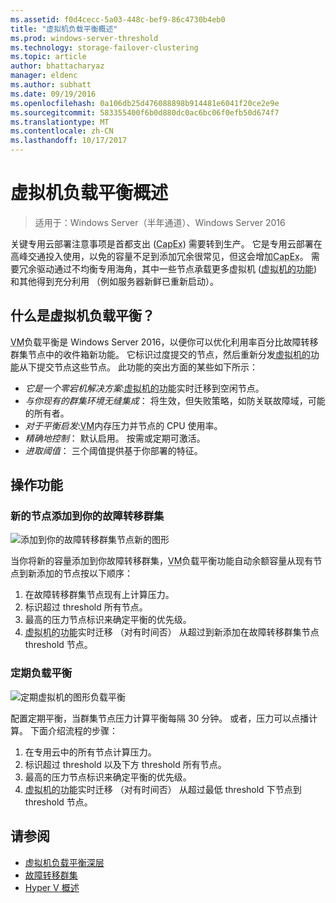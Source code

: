 ```yaml
---
ms.assetid: f0d4cecc-5a03-448c-bef9-86c4730b4eb0
title: "虚拟机负载平衡概述"
ms.prod: windows-server-threshold
ms.technology: storage-failover-clustering
ms.topic: article
author: bhattacharyaz
manager: eldenc
ms.author: subhatt
ms.date: 09/19/2016
ms.openlocfilehash: 0a106db25d476088898b914481e6041f20ce2e9e
ms.sourcegitcommit: 583355400f6b0d880dc0ac6bc06f0efb50d674f7
ms.translationtype: MT
ms.contentlocale: zh-CN
ms.lasthandoff: 10/17/2017
---
```

# <a name="virtual-machine-load-balancing-overview"></a>虚拟机负载平衡概述

> 适用于：Windows Server（半年通道）、Windows Server 2016

关键专用云部署注意事项是首都支出 (<abbr title="首都支出">CapEx</abbr>) 需要转到生产。 它是专用云部署在高峰交通投入使用，以免的容量不足到添加冗余很常见，但这会增加<abbr title="首都支出">CapEx</abbr>。 需要冗余驱动通过不均衡专用海角，其中一些节点承载更多虚拟机 (<abbr title="虚拟机">虚拟机的功能</abbr>) 和其他得到充分利用 （例如服务器新鲜已重新启动）。

## <a id="what-is-vm-load-balancing"></a>什么是虚拟机负载平衡？
<abbr title="虚拟机">VM</abbr>负载平衡是 Windows Server 2016，以便你可以优化利用率百分比故障转移群集节点中的收件箱新功能。 它标识过度提交的节点，然后重新分发<abbr title="虚拟机">虚拟机的功能</abbr>从下提交节点这些节点。 此功能的突出方面的某些如下所示：

* *它是一个零宕机解决方案*:<abbr title="虚拟机">虚拟机的功能</abbr>实时迁移到空闲节点。
* *与你现有的群集环境无缝集成*： 将生效，但失败策略，如防关联故障域，可能的所有者。
* *对于平衡启发*:<abbr title="虚拟机">VM</abbr>内存压力并节点的 CPU 使用率。
* *精确地控制*： 默认启用。 按需或定期可激活。
* *进取阈值*： 三个阈值提供基于你部署的特征。

## <a id="feature-in-action"></a>操作功能
### <a id="new-node-added"></a>新的节点添加到你的故障转移群集
![添加到你的故障转移群集节点新的图形](media/vm-load-balancing/overview-VM-load-balancing-1.png)

当你将新的容量添加到你故障转移群集，<abbr title="虚拟机">VM</abbr>负载平衡功能自动余额容量从现有节点到新添加的节点按以下顺序：

1. 在故障转移群集节点现有上计算压力。
2. 标识超过 threshold 所有节点。
3. 最高的压力节点标识来确定平衡的优先级。
4. <abbr title="虚拟机">虚拟机的功能</abbr>实时迁移 （对有时间否） 从超过到新添加在故障转移群集节点 threshold 节点。

### <a id="recurring-load-balancing"></a>定期负载平衡
![定期虚拟机的图形负载平衡](media/vm-load-balancing/overview-VM-load-balancing-2.png)

配置定期平衡，当群集节点压力计算平衡每隔 30 分钟。 或者，压力可以点播计算。 下面介绍流程的步骤：

1. 在专用云中的所有节点计算压力。
2. 标识超过 threshold 以及下方 threshold 所有节点。
3. 最高的压力节点标识来确定平衡的优先级。
4. <abbr title="虚拟机">虚拟机的功能</abbr>实时迁移 （对有时间否） 从超过最低 threshold 下节点到 threshold 节点。

## <a name="see-also"></a>请参阅
* [虚拟机负载平衡深层](vm-load-balancing-deep-dive.md)
* [故障转移群集](failover-clustering-overview.md)
* [Hyper V 概述](../virtualization/hyper-v/Hyper-V-on-Windows-Server.md)
